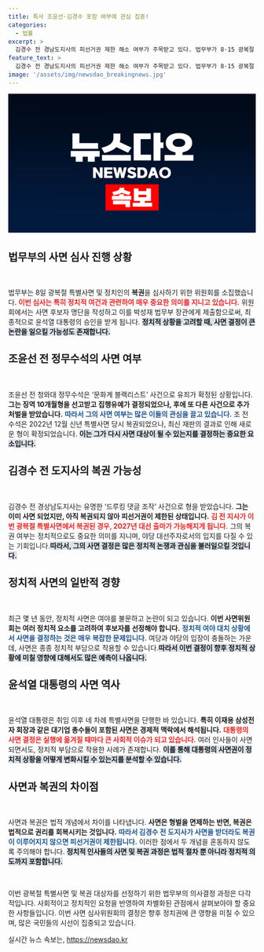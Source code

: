 ```yaml
---
title: 특사 조윤선·김경수 포함 여부에 관심 집중!
categories:
  - 법률
excerpt: >
  김경수 전 경남도지사의 피선거권 제한 해소 여부가 주목받고 있다. 법무부가 8·15 광복절 특사 후보 심사를 진행하며, 정치계의 긴장감이 고조되고 있다. 복권된다면 김 전 지사는 2027년 대선에 출마할 수 있다.
feature_text: >
  김경수 전 경남도지사의 피선거권 제한 해소 여부가 주목받고 있다. 법무부가 8·15 광복절 특사 후보 심사를 진행하며, 정치계의 긴장감이 고조되고 있다. 복권된다면 김 전 지사는 2027년 대선에 출마할 수 있다.
image: '/assets/img/newsdao_breakingnews.jpg'
---
```


<p><img src="/assets/img/newsdao_breakingnews.jpg" alt="ontimetimes 속보" /></p>

<h2 data-ke-size="size26">법무부의 사면 심사 진행 상황</h2>

<p data-ke-size="size16">&nbsp;</p>

<p>법무부는 8일 광복절 특별사면 및 정치인의 <b>복권</b>을 심사하기 위한 위원회를 소집했습니다. <b><span style="color: #ee2323;">이번 심사는 특히 정치적 여건과 관련하여 매우 중요한 의미를 지니고 있습니다.</span></b> 위원회에서는 사면 후보자 명단을 작성하고 이를 박성재 법무부 장관에게 제출함으로써, 최종적으로 윤석열 대통령의 승인을 받게 됩니다. <b><span style="background-color: #21538527;">정치적 상황을 고려할 때, 사면 결정이 큰 논란을 일으킬 가능성도 존재합니다.</span></b> </p>

<h2 data-ke-size="size26">조윤선 전 정무수석의 사면 여부</h2>

<p data-ke-size="size16">&nbsp;</p>

<p>조윤선 전 청와대 정무수석은 ‘문화계 블랙리스트’ 사건으로 유죄가 확정된 상황입니다. <b>그는 징역 10개월형을 선고받고 집행유예가 결정되었으나, 후에 또 다른 사건으로 추가 처벌을 받았습니다.</b> <b><span style="color: #1a5490;">따라서 그의 사면 여부는 많은 이들의 관심을 끌고 있습니다.</span></b> 조 전 수석은 2022년 12월 신년 특별사면 당시 복권되었으나, 최신 재판의 결과로 인해 새로운 형이 확정되었습니다. <b><span style="background-color: #21538527;">이는 그가 다시 사면 대상이 될 수 있는지를 결정하는 중요한 요소입니다.</span></b> </p>

<h2 data-ke-size="size26">김경수 전 도지사의 복권 가능성</h2>

<p data-ke-size="size16">&nbsp;</p>

<p>김경수 전 경상남도지사는 유명한 ‘드루킹 댓글 조작’ 사건으로 형을 받았습니다. <b>그는 이미 사면 되었지만, 아직 복권되지 않아 피선거권이 제한된 상태입니다.</b> <b><span style="color: #ee2323;">김 전 지사가 이번 광복절 특별사면에서 복권된 경우, 2027년 대선 출마가 가능해지게 됩니다.</span></b> 그의 복권 여부는 정치적으로도 중요한 의미를 지니며, 야당 대선주자로서의 입지를 다질 수 있는 기회입니다.<b><span style="background-color: #21538527;">따라서, 그의 사면 결정은 많은 정치적 논쟁과 관심을 불러일으킬 것입니다.</span></b> </p>

<h2 data-ke-size="size26">정치적 사면의 일반적 경향</h2>

<p data-ke-size="size16">&nbsp;</p>

<p>최근 몇 년 동안, 정치적 사면은 여야를 불문하고 논란이 되고 있습니다. <b>이번 사면위원회는 여러 정치적 요소를 고려하여 후보자를 선정해야 합니다.</b> <b><span style="color: #1a5490;">정치적 여야 대치 상황에서 사면을 결정하는 것은 매우 복잡한 문제입니다.</span></b> 여당과 야당의 입장이 충돌하는 가운데, 사면은 종종 정치적 부담으로 작용할 수 있습니다.<b><span style="background-color: #21538527;">따라서 이번 결정이 향후 정치적 상황에 미칠 영향에 대해서도 많은 예측이 나옵니다.</span></b> </p>

<h2 data-ke-size="size26">윤석열 대통령의 사면 역사</h2>

<p data-ke-size="size16">&nbsp;</p>

<p>윤석열 대통령은 취임 이후 네 차례 특별사면을 단행한 바 있습니다. <b>특히 이재용 삼성전자 회장과 같은 대기업 총수들이 포함된 사면은 경제적 맥락에서 해석됩니다.</b> <b><span style="color: #ee2323;">대통령의 사면 결정은 실행에 옮겨질 때마다 큰 사회적 이슈가 되고 있습니다.</span></b> 여러 인사들이 사면되면서도, 정치적 부담으로 작용한 사례가 존재합니다. <b><span style="background-color: #21538527;">이를 통해 대통령의 사면권이 정치적 상황을 어떻게 변화시킬 수 있는지를 분석할 수 있습니다.</span></b> </p>

<h2 data-ke-size="size26">사면과 복권의 차이점</h2>

<p data-ke-size="size16">&nbsp;</p>

<p>사면과 복권은 법적 개념에서 차이를 나타냅니다. <b>사면은 형벌을 면제하는 반면, 복권은 법적으로 권리를 회복시키는 것입니다.</b> <b><span style="color: #1a5490;">따라서 김경수 전 도지사가 사면을 받더라도 복권이 이루어지지 않으면 피선거권이 제한됩니다.</span></b> 이러한 점에서 두 개념을 혼동하지 않도록 주의해야 합니다. <b><span style="background-color: #21538527;">정치적 인사들의 사면 및 복권 과정은 법적 절차 뿐 아니라 정치적 의도까지 포함합니다.</span></b> </p>

<p data-ke-size="size16">&nbsp;</p>

<p>이번 광복절 특별사면 및 복권 대상자를 선정하기 위한 법무부의 의사결정 과정은 다각적입니다. 사회적이고 정치적인 요청을 반영하여 차별화된 관점에서 살펴보아야 할 중요한 사항들입니다. 이번 사면 심사위원회의 결정은 향후 정치권에 큰 영향을 미칠 수 있으며, 많은 국민들의 시선이 집중되고 있습니다.</p>
실시간 뉴스 속보는, <a href="https://newsdao.kr" rel="dofollow">https://newsdao.kr</a>


